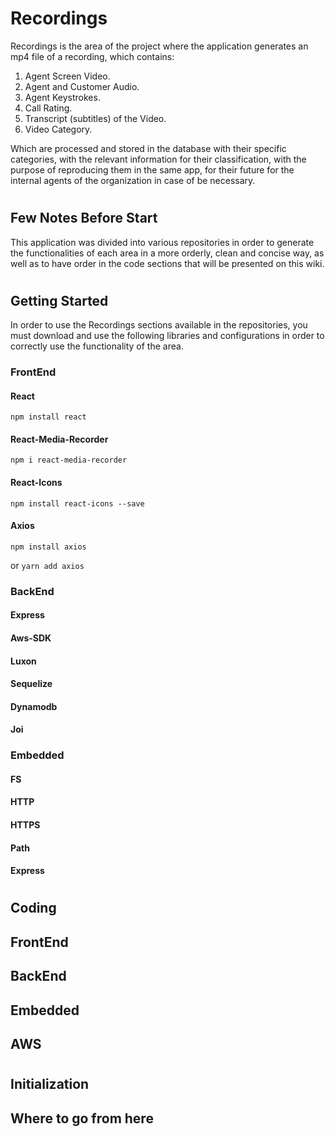 # Recordings

Recordings is the area of the project where the application generates an mp4 file 
of a recording, which contains:

1. Agent Screen Video.
2. Agent and Customer Audio.
3. Agent Keystrokes.
4. Call Rating.
5. Transcript (subtitles) of the Video.
6. Video Category.

Which are processed and stored in the database with their specific categories,
with the relevant information for their classification, with the purpose of 
reproducing them in the same app, for their future for the internal agents of 
the organization in case of be necessary.

#

## Few Notes Before Start

This application was divided into various repositories in order to generate the 
functionalities of each area in a more orderly, clean and concise way, as well
as to have order in the code sections that will be presented on this wiki.

# 

## Getting Started

In order to use the Recordings sections available in the repositories, 
you must download and use the following libraries and configurations in 
order to correctly use the functionality of the area.

### FrontEnd

#### React

`npm install react`

#### React-Media-Recorder

`npm i react-media-recorder`

#### React-Icons

`npm install react-icons --save`

#### Axios

`npm install axios`

or
`yarn add axios`

### BackEnd

#### Express
#### Aws-SDK
#### Luxon
#### Sequelize
#### Dynamodb
#### Joi


### Embedded

#### FS
#### HTTP
#### HTTPS
#### Path
#### Express


#

##  Coding

## FrontEnd
## BackEnd
## Embedded
## AWS

# 


## Initialization

## Where to go from here

##
